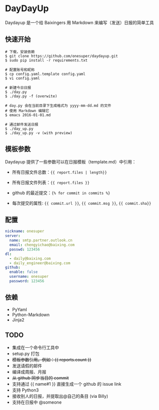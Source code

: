 # DayDayUp

Daydayup 是一个给 Baixingers 用 Markdown 来编写（发送）日报的简单工具

## 快速开始

```shell
# 下载，安装依赖
$ git clone https://github.com/onesuper/daydayup.git
$ sudo pip install -r requirements.txt 

# 配置账号和昵称
$ cp config.yaml.template config.yaml
$ vi config.yaml

# 新建今日日报
$ ./day.py     
$ ./day.py -f (overwite)

# day.py 会在当前目录下生成格式为 yyyy-mm-dd.md 的文件
# 使用 Markdown 编辑它
$ emacs 2016-01-01.md

# 通过邮件发送日报
$ ./day_up.py 
$ ./day_up.py -v (with preview)
```

## 模板参数

Daydayup 提供了一些参数可以在日报模板（template.md）中引用：

* 所有日报文件总数：`{{ report.files | length}} `


* 所有日报文件列表：`{{ report.files }} `
* github 的最近提交：`{% for commit in commits %}`
* 每次提交的属性: `{{ commit.url }}`, `{{ commit.msg }}`, `{{ commit.sha}}`

## 配置

```yaml
nickname: onesuper
server:
  name: smtp.partner.outlook.cn
  email: chengyichao@baixing.com
  passwd: 123456
dl:
  - daily@baixing.com
  - daily_engineer@baixing.com
github:
  enable: false
  username: onesuper
  password: 123456
```

## 依赖

* PyYaml
* Python-Markdown
* Jinja2


## TODO

* 集成在一个命令行工具中
* setup.py 打包
* ~~模板参数引用。例如：{{ reports.count }}~~ 
* 发送请假的邮件
* 编译成周报、月报
* ~~从 github 同步当日的 commit~~
* 支持通过 {{ name#1 }} 直接生成一个 github 的 issue link
* 支持 Python3
* 接收别人的日报，并提取出@自己的条目 (via Billy)
* 支持在日报中 @someone